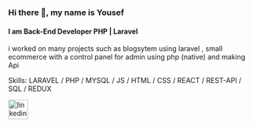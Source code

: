 ### Hi there 👋, my name is Yousef
#### I am Back-End Developer PHP | Laravel
i worked on many projects such as blogsytem using laravel  , small ecommerce with a control panel for admin  using php (native)  and making Api  

Skills: LARAVEL / PHP / MYSQL / JS / HTML / CSS / REACT / REST-API / SQL / REDUX 

 


[<img src='https://cdn.jsdelivr.net/npm/simple-icons@3.0.1/icons/linkedin.svg' alt='linkedin' height='40'>](https://www.linkedin.com/in/https://www.linkedin.com/in/yousef-mohamed-7634b8231//)  


